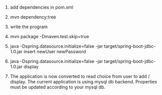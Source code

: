 1. add dependencies in pom.xml
2. mvn dependency:tree
3. write the program
4. mvn package -Dmaven.test.skip=true
5. java -Dspring.datasource.initialize=false -jar target/spring-boot-jdbc-1.0.jar insert newUser newPassword
6. java -Dspring.datasource.initialize=false -jar target/spring-boot-jdbc-1.0.jar display

7. The application is now converted to read choice from user to add / display. The current application is using mysql db backend. Properties must be updated according to your mysql db.


